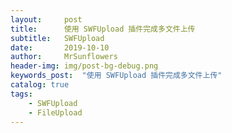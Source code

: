 ```yaml
---
layout:     post
title:      使用 SWFUpload 插件完成多文件上传
subtitle:   SWFUpload
date:       2019-10-10
author:     MrSunflowers
header-img: img/post-bg-debug.png
keywords_post:  "使用 SWFUpload 插件完成多文件上传"
catalog: true
tags:
    - SWFUpload
    - FileUpload
---
```


